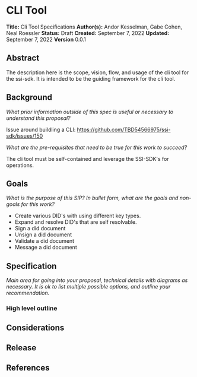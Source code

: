 # CLI Tool

**Title:** Cli Tool Specifications
**Author(s):** Andor Kesselman, Gabe Cohen, Neal Roessler
**Status:** Draft
**Created:** September 7, 2022
**Updated:** September 7, 2022
**Version** 0.0.1

## Abstract

The description here is the scope, vision, flow, and usage of the cli tool for
the ssi-sdk. It is intended to be the guiding framework for the cli tool.

## Background

*What prior information outside of this spec is useful or necessary to understand this proposal?*

Issue around buildling a CLI: https://github.com/TBD54566975/ssi-sdk/issues/150

*What are the pre-requisites that need to be true for this work to succeed?*

The cli tool must be self-contained and leverage the SSI-SDK's for operations.

## Goals

*What is the purpose of this SIP? In bullet form, what are the goals and non-goals for this work?*

* Create various DID's with using different key types.
* Expand and resolve DID's that are self resolvable.
* Sign a did document
* Unsign a did document
* Validate a did document
* Message a did document

## Specification

*Main area for going into your proposal, technical details with diagrams as necessary. It is ok to list multiple possible options, and outline your recommendation.*

### High level outline


## Considerations

## Release 

## References






